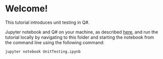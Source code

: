 # Welcome!

This tutorial introduces unit testing in Q#.

Jupyter notebook and Q# on your machine, as described [here](https://docs.microsoft.com/quantum/install-guide#develop-with-jupyter-notebooks), and run the tutorial locally by navigating to this folder and starting the notebook from the command line using the following command:

    jupyter notebook UnitTesting.ipynb
